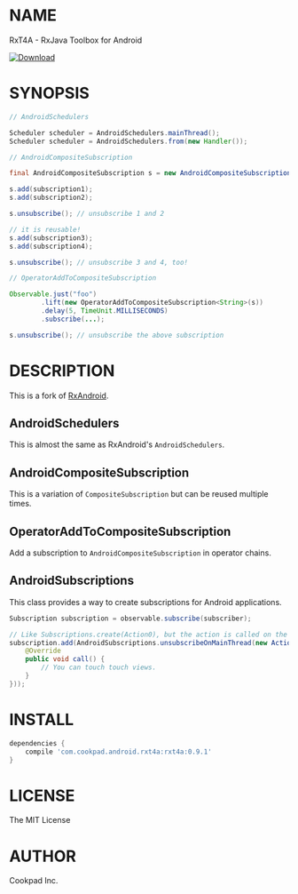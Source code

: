 # NAME

RxT4A - RxJava Toolbox for Android

[ ![Download](https://api.bintray.com/packages/cookpad/maven/RxT4A/images/download.svg) ](https://bintray.com/cookpad/maven/RxT4A/_latestVersion)

# SYNOPSIS

```java
// AndroidSchedulers

Scheduler scheduler = AndroidSchedulers.mainThread();
Scheduler scheduler = AndroidSchedulers.from(new Handler());

// AndroidCompositeSubscription

final AndroidCompositeSubscription s = new AndroidCompositeSubscription();

s.add(subscription1);
s.add(subscription2);

s.unsubscribe(); // unsubscribe 1 and 2

// it is reusable!
s.add(subscription3);
s.add(subscription4);

s.unsubscribe(); // unsubscribe 3 and 4, too!

// OperatorAddToCompositeSubscription

Observable.just("foo")
        .lift(new OperatorAddToCompositeSubscription<String>(s))
        .delay(5, TimeUnit.MILLISECONDS)
        .subscribe(...);

s.unsubscribe(); // unsubscribe the above subscription
```


# DESCRIPTION

This is a fork of [RxAndroid](https://github.com/ReactiveX/RxAndroid).

## AndroidSchedulers

This is almost the same as RxAndroid's `AndroidSchedulers`.

## AndroidCompositeSubscription

This is a variation of `CompositeSubscription` but can be reused multiple times.

## OperatorAddToCompositeSubscription

Add a subscription to `AndroidCompositeSubscription` in operator chains.

## AndroidSubscriptions

This class provides a way to create subscriptions for Android applications.

```java
Subscription subscription = observable.subscribe(subscriber);

// Like Subscriptions.create(Action0), but the action is called on the main thread.
subscription.add(AndroidSubscriptions.unsubscribeOnMainThread(new Action0() {
    @Override
    public void call() {
        // You can touch touch views.
    }
}));
```

# INSTALL

```groovy
dependencies {
    compile 'com.cookpad.android.rxt4a:rxt4a:0.9.1'
}
```

# LICENSE

The MIT License

# AUTHOR

Cookpad Inc.


